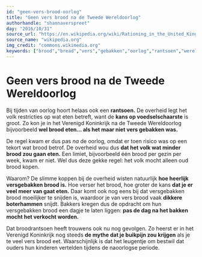 ```yaml
---
id: "geen-vers-brood-oorlog"
title: "Geen vers brood na de Tweede Wereldoorlog"
authorhandle: "shannaverspreet"
day: "2016/10/31"
source_url: "https://en.wikipedia.org/wiki/Rationing_in_the_United_Kingdom"
source_name: "wikipedia.org"
img_credit: "commons.wikimedia.org"
keywords: ["brood","bread","vers","gebakken","oorlog","rantsoen","wereld","wereldoorlog","twee","tweede","een","eerste","I","II","engeland","UK","verenigd","koninkrijk","VK","united","kingdom","eten","voedsel","schaarste"]
---
```

# Geen vers brood na de Tweede Wereldoorlog
Bij tijden van oorlog hoort helaas ook een **rantsoen.** De overheid legt het volk restricties op wat eten betreft, want de **kans op voedselschaarste** is groot. Zo kon je in het Verenigd Koninkrijk na de Tweede Wereldoorlog bijvoorbeeld **wel brood eten... als het maar niet vers gebakken was.**

De regel kwam er dus pas _na_ de oorlog, omdat er toen risico was op een tekort wat brood betrof. De overheid wou dus **dat het volk wat minder brood zou gaan eten.** Een limiet, bijvoorbeeld één brood per gezin per week, kwam er niet. Wel dus deze gekke regel: het volk mocht alleen oud brood kopen.

Waarom? De slimme koppen bij de overheid wisten natuurlijk **hoe heerlijk versgebakken brood is.** Hoe verser het brood, hoe groter de kans **dat je er veel meer van gaat eten.** Daar komt ook nog eens bij dat versgebakken brood moeilijker te snijden is, waardoor je van vers brood vaak **dikkere boterhammen** snijdt. Bakkers kregen dus de opdracht om hun versgebakken brood een dagje te laten liggen: **pas de dag na het bakken mocht het verkocht worden.**

Dat broodrantsoen heeft trouwens ook nu nog gevolgen. Zo heerst er in het Verenigd Koninkrijk nog steeds **de mythe dat je buikpijn zou krijgen** als je te veel vers brood eet. Waarschijnlijk is dat het leugentje om bestwil dat ouders hun kinderen vertelden tijdens de naoorlogse periode.